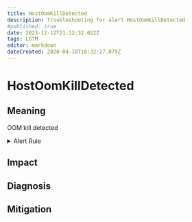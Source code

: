 ```yaml
---
title: HostOomKillDetected
description: Troubleshooting for alert HostOomKillDetected
#published: true
date: 2023-12-12T21:12:32.022Z
tags: LGTM
editor: markdown
dateCreated: 2020-04-10T18:32:27.079Z
---
```


# HostOomKillDetected

## Meaning
[//]: # "Short paragraph that explains what the alert means"
OOM kill detected

<details>
  <summary>Alert Rule</summary>

  ```yaml
alert: HostOomKillDetected
expr: (increase(node_vmstat_oom_kill[1m]) > 0) * on(instance) group_left (nodename) node_uname_info{nodename=~".+"}
for: 0m
labels:
    severity: warning
annotations:
    summary: Host OOM kill detected (instance {{ $labels.instance }})
    description: |-
        OOM kill detected
          VALUE = {{ $value }}
          LABELS = {{ $labels }}
    runbook: https://github.com/srerun/prometheus-alerts/content/runbooks/HostOomKillDetected

  ```
</details>


## Impact
[//]: # "What could / will happen if the alert is not addressed"



## Diagnosis
[//]: # "Steps to take to identify the cause of the problem"



## Mitigation
[//]: # "The steps necessary to resolve the alert"
